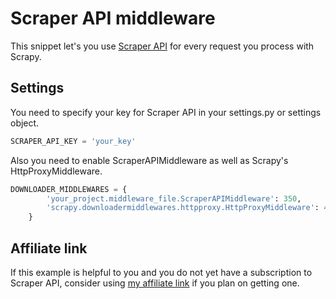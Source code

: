 # Scraper API middleware
This snippet let's you use [Scraper API](https://www.scraperapi.com/?fp_ref=patrick50) for every request you process with Scrapy.

## Settings
You need to specify your key for Scraper API in your settings.py or settings object. 
```Python
SCRAPER_API_KEY = 'your_key'
```
Also you need to enable ScraperAPIMiddleware as well as Scrapy's HttpProxyMiddleware. 
```python
DOWNLOADER_MIDDLEWARES = {
        'your_project.middleware_file.ScraperAPIMiddleware': 350,
        'scrapy.downloadermiddlewares.httpproxy.HttpProxyMiddleware': 400,
    }
```

## Affiliate link
If this example is helpful to you and you do not yet have a subscription to Scraper API, consider using [my affiliate link](https://www.scraperapi.com/pricing?fp_ref=patrick50) if you plan on getting one.

